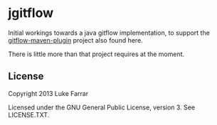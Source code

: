 

jgitflow
========

Initial workings towards a java gitflow implementation, to support the [gitflow-maven-plugin](https://github.com/lukepfarrar/gitflow-maven-plugin) project also found here.

There is little more than that project requires at the moment.


License
-------

Copyright 2013 Luke Farrar <lukepfarrar at gmail dot com>

Licensed under the GNU General Public License, version 3. See LICENSE.TXT.


